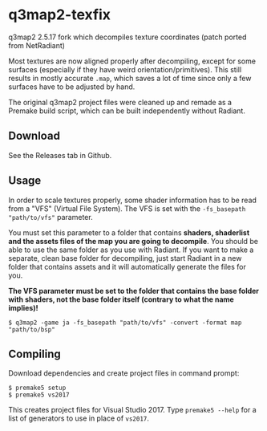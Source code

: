 # q3map2-texfix

q3map2 2.5.17 fork which decompiles texture coordinates (patch ported from NetRadiant)

Most textures are now aligned properly after decompiling, except for some surfaces (especially if they have weird orientation/primitives). This still results in mostly accurate `.map`, which saves a lot of time since only a few surfaces have to be adjusted by hand.

The original q3map2 project files were cleaned up and remade as a Premake build script, which can be built independently without Radiant.

## Download

See the Releases tab in Github.

## Usage

In order to scale textures properly, some shader information has to be read from a "VFS" (Virtual File System). The VFS is set with the `-fs_basepath "path/to/vfs"` parameter.

You must set this parameter to a folder that contains **shaders, shaderlist and the assets files of the map you are going to decompile**. You should be able to use the same folder as you use with Radiant. If you want to make a separate, clean base folder for decompiling, just start Radiant in a new folder that contains assets and it will automatically generate the files for you.

**The VFS parameter must be set to the folder that contains the base folder with shaders, not the base folder itself (contrary to what the name implies)!**

```shell
$ q3map2 -game ja -fs_basepath "path/to/vfs" -convert -format map "path/to/bsp"
```

## Compiling

Download dependencies and create project files in command prompt:

```shell
$ premake5 setup
$ premake5 vs2017
```

This creates project files for Visual Studio 2017. Type `premake5 --help` for a list of generators to use in place of `vs2017`.
